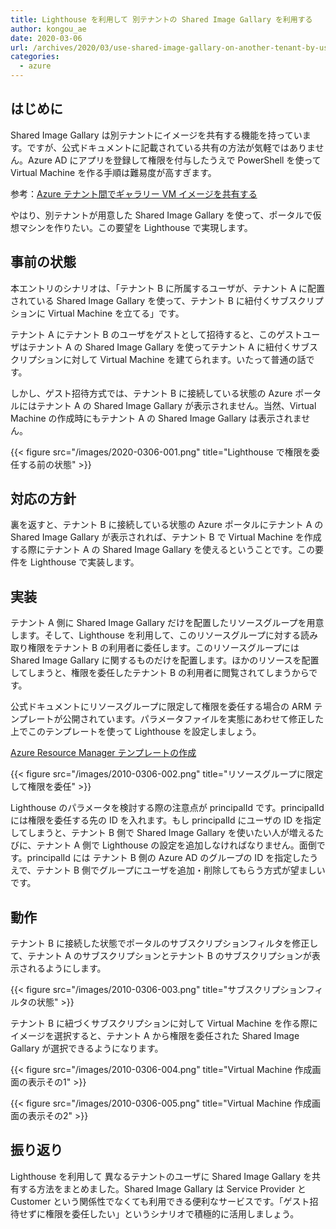 ```yaml
---
title: Lighthouse を利用して 別テナントの Shared Image Gallary を利用する
author: kongou_ae
date: 2020-03-06
url: /archives/2020/03/use-shared-image-gallary-on-another-tenant-by-using-lighthouse
categories:
  - azure
---
```


## はじめに

Shared Image Gallary は別テナントにイメージを共有する機能を持っています。ですが、公式ドキュメントに記載されている共有の方法が気軽ではありません。Azure AD にアプリを登録して権限を付与したうえで PowerShell を使って Virtual Machine を作る手順は難易度が高すぎます。

参考：[Azure テナント間でギャラリー VM イメージを共有する](https://docs.microsoft.com/ja-jp/azure/virtual-machines/windows/share-images-across-tenants)

やはり、別テナントが用意した Shared Image Gallary を使って、ポータルで仮想マシンを作りたい。この要望を Lighthouse で実現します。

## 事前の状態

本エントリのシナリオは、「テナント B に所属するユーザが、テナント A に配置されている Shared Image Gallary を使って、テナント B に紐付くサブスクリプションに Virtual Machine を立てる」です。

テナント A にテナント B のユーザをゲストとして招待すると、このゲストユーザはテナント A の Shared Image Gallary を使ってテナント A に紐付くサブスクリプションに対して Virtual Machine を建てられます。いたって普通の話です。

しかし、ゲスト招待方式では、テナント B に接続している状態の Azure ポータルにはテナント A の Shared Image Gallary が表示されません。当然、Virtual Machine の作成時にもテナント A の Shared Image Gallary は表示されません。

{{< figure src="/images/2020-0306-001.png" title="Lighthouse で権限を委任する前の状態" >}}

## 対応の方針

裏を返すと、テナント B に接続している状態の Azure ポータルにテナント A の Shared Image Gallary が表示されれば、テナント B で Virtual Machine を作成する際にテナント A の Shared Image Gallary を使えるということです。この要件を Lighthouse で実装します。

## 実装

テナント A 側に Shared Image Gallary だけを配置したリソースグループを用意します。そして、Lighthouse を利用して、このリソースグループに対する読み取り権限をテナント B の利用者に委任します。このリソースグループには Shared Image Gallary に関するものだけを配置します。ほかのリソースを配置してしまうと、権限を委任したテナント B の利用者に閲覧されてしまうからです。

公式ドキュメントにリソースグループに限定して権限を委任する場合の ARM テンプレートが公開されています。パラメータファイルを実態にあわせて修正した上でこのテンプレートを使って Lighthouse を設定しましょう。

[Azure Resource Manager テンプレートの作成](https://docs.microsoft.com/ja-jp/azure/lighthouse/how-to/onboard-customer#create-an-azure-resource-manager-template)

{{< figure src="/images/2010-0306-002.png" title="リソースグループに限定して権限を委任" >}}

Lighthouse のパラメータを検討する際の注意点が principalId です。principalId には権限を委任する先の ID を入れます。もし principalId にユーザの ID を指定してしまうと、テナント B 側で Shared Image Gallary を使いたい人が増えるたびに、テナント A 側で Lighthouse の設定を追加しなければなりません。面倒です。principalId には テナント B 側の Azure AD のグループの ID を指定したうえで、テナント B 側でグループにユーザを追加・削除してもらう方式が望ましいです。

## 動作

テナント B に接続した状態でポータルのサブスクリプションフィルタを修正して、テナント A のサブスクリプションとテナント B のサブスクリプションが表示されるようにします。

{{< figure src="/images/2010-0306-003.png" title="サブスクリプションフィルタの状態" >}}

テナント B に紐づくサブスクリプションに対して Virtual Machine を作る際にイメージを選択すると、テナント A から権限を委任された Shared Image Gallary が選択できるようになります。

{{< figure src="/images/2010-0306-004.png" title="Virtual Machine 作成画面の表示その1" >}}

{{< figure src="/images/2010-0306-005.png" title="Virtual Machine 作成画面の表示その2" >}}

## 振り返り

Lighthouse を利用して 異なるテナントのユーザに Shared Image Gallary を共有する方法をまとめました。Shared Image Gallary は Service Provider と Customer という関係性でなくても利用できる便利なサービスです。「ゲスト招待せずに権限を委任したい」というシナリオで積極的に活用しましょう。
